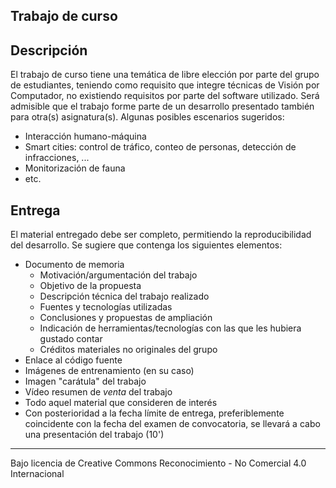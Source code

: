 ## Trabajo de curso

## Descripción

El trabajo de curso tiene una temática de libre elección por parte del grupo de estudiantes, teniendo como requisito que integre técnicas de Visión por Computador, no existiendo requisitos por parte del software utilizado. Será admisible que
el trabajo forme parte de un desarrollo presentado también para otra(s) asignatura(s). Algunas posibles escenarios sugeridos:

- Interacción humano-máquina
- Smart cities: control de tráfico, conteo de personas, detección de infracciones, ...
- Monitorización de fauna
- etc.


<!-- https://pypi.org/project/pythreejs/
-->

## Entrega

El material entregado debe ser completo, permitiendo la reproducibilidad del desarrollo. Se sugiere que contenga los siguientes elementos:

- Documento de memoria
  - Motivación/argumentación del trabajo
  - Objetivo de la propuesta
  - Descripción técnica del trabajo realizado
  - Fuentes y tecnologías utilizadas
  - Conclusiones y propuestas de ampliación
  - Indicación de herramientas/tecnologías con las que les hubiera gustado contar
  - Créditos materiales no originales del grupo
- Enlace al código fuente
- Imágenes de entrenamiento (en su caso)
- Imagen "carátula" del trabajo
- Vídeo resumen de *venta* del trabajo
- Todo aquel material que consideren de interés
- Con posterioridad a la fecha límite de entrega, preferiblemente coincidente con la fecha del examen de convocatoria, se llevará a cabo una presentación del trabajo (10')

***
Bajo licencia de Creative Commons Reconocimiento - No Comercial 4.0 Internacional
